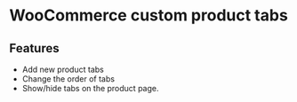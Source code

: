 # WooCommerce custom product tabs

## Features

* Add new product tabs
* Change the order of tabs
* Show/hide tabs on the product page.
